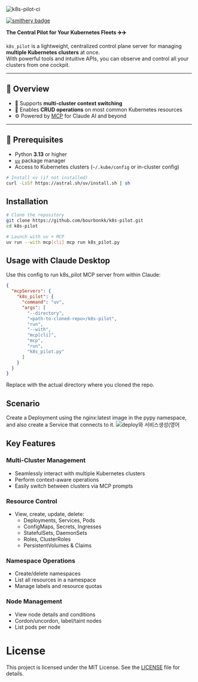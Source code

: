 
![k8s-pilot-ci](https://github.com/user-attachments/assets/e2bc58d2-5ede-448b-bf4f-a3bb2c02cea4)


[![smithery badge](https://smithery.ai/badge/@bourbonkk/k8s-pilot)](https://smithery.ai/server/@bourbonkk/k8s-pilot)

**The Central Pilot for Your Kubernetes Fleets ✈️✈️**

`k8s_pilot` is a lightweight, centralized control plane server for managing **multiple Kubernetes clusters** at once.  
With powerful tools and intuitive APIs, you can observe and control all your clusters from one cockpit.

---

## 🚀 Overview

- 🔄 Supports **multi-cluster context switching**
- 🔧 Enables **CRUD operations** on most common Kubernetes resources
- ⚙️ Powered by [MCP](https://modelcontextprotocol.io/) for Claude AI and beyond

---

## 🧰 Prerequisites

- Python **3.13** or higher
- [`uv`](https://github.com/astral-sh/uv) package manager
- Access to Kubernetes clusters (`~/.kube/config` or in-cluster config)

```bash
# Install uv (if not installed)
curl -LsSf https://astral.sh/uv/install.sh | sh
```

## Installation

```bash
# Clone the repository
git clone https://github.com/bourbonkk/k8s-pilot.git
cd k8s-pilot

# Launch with uv + MCP
uv run --with mcp[cli] mcp run k8s_pilot.py
```

## Usage with Claude Desktop

Use this config to run k8s_pilot MCP server from within Claude:

```json
{
  "mcpServers": {
    "k8s_pilot": {
      "command": "uv",
      "args": [
        "--directory",
        "<path-to-cloned-repo>/k8s-pilot",
        "run",
        "--with",
        "mcp[cli]",
        "mcp",
        "run",
        "k8s_pilot.py"
      ]
    }
  }
}
```

Replace <path-to-cloned-repo> with the actual directory where you cloned the repo.

## Scenario
Create a Deployment using the nginx:latest image in the pypy namespace, and also create a Service that connects to it.
![deploy와 서비스생성(영어](https://github.com/user-attachments/assets/eddc4ddf-ead9-47f2-aabc-e4e9e80a1e83)


## Key Features

### Multi-Cluster Management

- Seamlessly interact with multiple Kubernetes clusters
- Perform context-aware operations
- Easily switch between clusters via MCP prompts

### Resource Control

- View, create, update, delete:
    - Deployments, Services, Pods
    - ConfigMaps, Secrets, Ingresses
    - StatefulSets, DaemonSets
    - Roles, ClusterRoles
    - PersistentVolumes & Claims

### Namespace Operations

- Create/delete namespaces
- List all resources in a namespace
- Manage labels and resource quotas

### Node Management

- View node details and conditions
- Cordon/uncordon, label/taint nodes
- List pods per node

# License

This project is licensed under the MIT License. See the [LICENSE](LICENSE) file for details.
